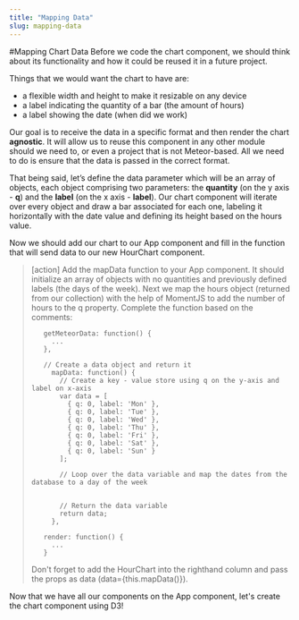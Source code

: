 ```yaml
---
title: "Mapping Data"
slug: mapping-data
---     
```


#Mapping Chart Data
Before we code the chart component, we should think about its functionality and how it could be reused it in a future project.

Things that we would want the chart to have are:

* a flexible width and height to make it resizable on any device
* a label indicating the quantity of a bar (the amount of hours)
* a label showing the date (when did we work)

Our goal is to receive the data in a specific format and then render the chart **agnostic**. It will allow us to reuse this component in any other module should we need to, or even a project that is not Meteor-based. All we need to do is ensure that the data is passed in the correct format.

That being said, let’s define the data parameter which will be an array of objects, each object comprising two parameters: the **quantity** (on the y axis - **q**) and the **label** (on the x axis - **label**). Our chart component will iterate over every object and draw a bar associated for each one, labeling it horizontally with the date value and defining its height based on the hours value.

Now we should add our chart to our App component and fill in the function that will send data to our new HourChart component.

> [action]
> Add the mapData function to your App component. It should initialize an array of objects with no quantities and previously defined labels (the days of the week). Next we map the hours object (returned from our collection) with the help of MomentJS to add the number of hours to the q property. Complete the function based on the comments:
>
>```
>    getMeteorData: function() {
>      ...
>    },
>    
>    // Create a data object and return it
>      mapData: function() {     
>        // Create a key - value store using q on the y-axis and label on x-axis
>        var data = [
>          { q: 0, label: 'Mon' },
>          { q: 0, label: 'Tue' },
>          { q: 0, label: 'Wed' },
>          { q: 0, label: 'Thu' },
>          { q: 0, label: 'Fri' },
>          { q: 0, label: 'Sat' },
>          { q: 0, label: 'Sun' }
>        ];
>    
>        // Loop over the data variable and map the dates from the database to a day of the week
>        
>        
>        // Return the data variable
>        return data;
>      },
>    
>    render: function() {
>      ...
>    }
> ```
> 
> Don't forget to add the HourChart into the righthand column and pass the props as data (data={this.mapData()}).

Now that we have all our components on the App component, let's create the chart component using D3!

